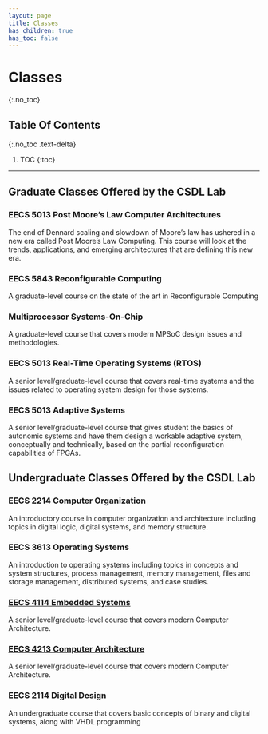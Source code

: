 ```yaml
---
layout: page
title: Classes
has_children: true
has_toc: false
---
```


# Classes

{:.no_toc}

## Table Of Contents

{:.no_toc .text-delta}

1. TOC
{:toc}

---

## Graduate Classes Offered by the CSDL Lab

### EECS 5013 Post Moore’s Law Computer Architectures

The end of Dennard scaling and slowdown of Moore’s law has ushered in a new era called Post Moore’s Law Computing. This course will look at the trends, applications, and emerging architectures that are defining this new era.

### EECS 5843 Reconfigurable Computing

A graduate-level course on the state of the art in Reconfigurable Computing

### Multiprocessor Systems-On-Chip

A graduate-level course that covers modern MPSoC design issues and methodologies.

### EECS 5013 Real-Time Operating Systems (RTOS)

A senior level/graduate-level course that covers real-time systems and the issues related to operating system design for those systems.

### EECS 5013 Adaptive Systems

A senior level/graduate-level course that gives student the basics of autonomic systems and have them design a workable adaptive system, conceptually and technically, based on the partial reconfiguration capabilities of FPGAs.

## Undergraduate Classes Offered by the CSDL Lab

### EECS 2214 Computer Organization

An introductory course in computer organization and architecture including topics in digital logic, digital systems, and memory structure.

### EECS 3613 Operating Systems

An introduction to operating systems including topics in concepts and system structures, process management, memory management, files and storage management, distributed systems, and case studies.

### [EECS 4114 Embedded Systems](/classes/embedded-systems)

A senior level/graduate-level course that covers modern Computer Architecture.

### [EECS 4213 Computer Architecture](/classes/computer-architecture)

A senior level/graduate-level course that covers modern Computer Architecture.

### EECS 2114 Digital Design

An undergraduate course that covers basic concepts of binary and digital systems, along with VHDL programming
